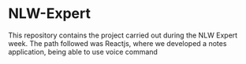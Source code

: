 # NLW-Expert
This repository contains the project carried out during the NLW Expert week. The path followed was Reactjs, where we developed a notes application, being able to use voice command
